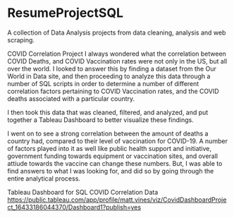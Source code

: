 # ResumeProjectSQL

A collection of Data Analysis projects from data cleaning, analysis and web scraping.

COVID Correlation Project
I always wondered what the correlation between COVID Deaths, and COVID Vaccination rates were not only in the US, but all over the world. I looked to answer this by finding a dataset from the Our World in Data site, and then proceeding to analyze this data through a number of SQL scripts in order to determine a number of different correlation factors pertaining to COVID Vaccination rates, and the COVID deaths associated with a particular country. 

I then took this data that was cleaned, filtered, and analyzed, and put together a Tableau Dashboard to better visualize these findings. 

I went on to see a strong correlation between the amount of deaths a country had, compared to their level of vaccination for COVID-19. A number of factors played into it as well like public health support and initiative, government funding towards equipment or vaccination sites, and overall attiude towards the vaccine can change these numbers. But, I was able to find answers to what I was looking for, and did so by going through the entire analytical process.

Tableau Dashboard for SQL COVID Correlation Data
https://public.tableau.com/app/profile/matt.vines/viz/CovidDashboardProject_16433186044370/Dashboard1?publish=yes



